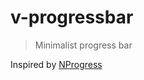 # v-progressbar
> Minimalist progress bar

Inspired by [NProgress](https://github.com/rstacruz/nprogress)

